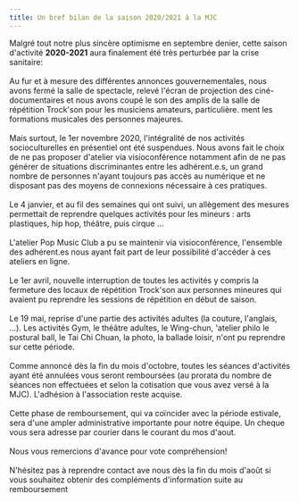 ```yaml
---
title: Un bref bilan de la saison 2020/2021 à la MJC
---
```

Malgré tout notre plus sincère optimisme en septembre denier, cette saison d'activité **2020-2021** aura finalement été très perturbée par
la crise sanitaire:
\
\
Au fur et à mesure des différentes annonces gouvernementales, nous avons fermé la salle de spectacle, relevé l'écran de projection des
ciné-documentaires et nous avons coupé le son des amplis de la salle de répétition Trock'son pour les musiciens amateurs, particulière.
ment les formations musicales des personnes majeures.
\
\
Mais surtout, le 1er novembre 2020, l'intégralité de nos activités socioculturelles en présentiel ont été suspendues.
Nous avons fait le choix de ne pas proposer d'atelier via visioconférence notamment afin de ne pas générer de situations discriminantes
entre les adhérent.e.s, un grand nombre de personnes n'ayant toujours pas accès au numérique et ne disposant pas des moyens de
connexions nécessaire à ces pratiques.
\
\
Le 4 janvier, et au fil des semaines qui ont suivi, un allègement des mesures permettait de reprendre quelques
activités pour les mineurs : arts plastiques, hip hop, théâtre, puis cirque ...
\
\
L'atelier Pop Music Club a pu se maintenir via visioconférence, l'ensemble des adhérent.es nous ayant fait part de leur possibilité
d'accéder à ces ateliers en ligne.
\
\
Le 1er avril, nouvelle interruption de toutes les activités y compris la fermeture des locaux de répétition Trock'son aux personnes
mineures qui avaient pu reprendre les sessions de répétition en début de saison.
\
\
Le 19 mai, reprise d'une partie des activités adultes (la couture, l'anglais, ...). Les activités Gym, le théâtre adultes, le Wing-chun, 'atelier philo
le postural ball, le Tai Chi Chuan, la photo, la ballade loisir, n'ont pu reprendre sur cette période.
\
\
Comme annoncé dès la fin du mois d'octobre, toutes les séances d'activités ayant été annulées vous seront remboursées (au prorata du
nombre de séances non effectuées et selon la cotisation que vous avez versé à la MJC). L'adhésion à l'association reste acquise.
\
\
Cette phase de remboursement, qui va coïncider avec la période estivale, sera d'une ampler administrative importante pour notre équipe.
Un cheque vous sera adresse par courier dans le courant du mos d'aout.
\
\
Nous vous remercions d'avance pour vote compréhension!
\
\
N'hésitez pas à reprendre contact ave nous dès la fin du mois d'août
si vous souhaitez obtenir des compléments d'information suite au remboursement